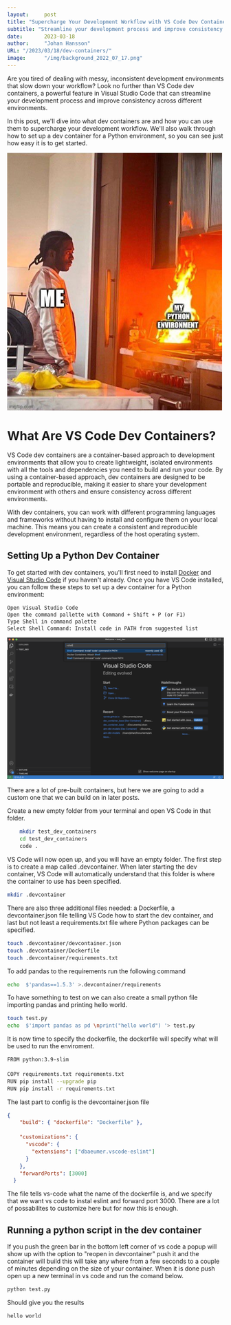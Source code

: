 ```yaml
---
layout:     post 
title: "Supercharge Your Development Workflow with VS Code Dev Containers"
subtitle: "Streamline your development process and improve consistency with container-based development environments"
date:       2023-03-18
author:     "Johan Hansson"
URL: "/2023/03/18/dev-containers/"
image:      "/img/background_2022_07_17.png"
---
```


Are you tired of dealing with messy, inconsistent development environments that slow down your workflow? Look no further than VS Code dev containers, a powerful feature in Visual Studio Code that can streamline your development process and improve consistency across different environments.

In this post, we'll dive into what dev containers are and how you can use them to supercharge your development workflow. We'll also walk through how to set up a dev container for a Python environment, so you can see just how easy it is to get started.

![Screenshot](dev_containers.png)


# What Are VS Code Dev Containers?
VS Code dev containers are a container-based approach to development environments that allow you to create lightweight, isolated environments with all the tools and dependencies you need to build and run your code. By using a container-based approach, dev containers are designed to be portable and reproducible, making it easier to share your development environment with others and ensure consistency across different environments.

With dev containers, you can work with different programming languages and frameworks without having to install and configure them on your local machine. This means you can create a consistent and reproducible development environment, regardless of the host operating system.

## Setting Up a Python Dev Container 


To get started with dev containers, you'll first need to install [Docker](https://docs.docker.com/desktop/install/mac-install/) and [Visual Studio Code](https://code.visualstudio.com/download) if you haven't already. Once you have VS Code installed, you can follow these steps to set up a dev container for a Python environment:

```
Open Visual Studio Code
Open the command pallette with Command + Shift + P (or F1)
Type Shell in command palette
Select Shell Command: Install code in PATH from suggested list
```
![Screenshot](/images/add_code_shell.png)

There are a lot of pre-built containers, but here we are going to add a custom one that we can build on in later posts. 

Create a new empty folder from your terminal and open VS Code in that folder.
```bash 
    mkdir test_dev_containers 
    cd test_dev_containers
    code . 
```

VS Code will now open up, and you will have an empty folder. The first step is to create a map called .devcontainer. When later starting the dev container, VS Code will automatically understand that this folder is where the container to use has been specified.

```bash 
mkdir .devcontainer 
```

There are also three additional files needed: a Dockerfile, a devcontainer.json file telling VS Code how to start the dev container, and last but not least a requirements.txt file where Python packages can be specified.

```bash
touch .devcontainer/devcontainer.json
touch .devcontainer/Dockerfile
touch .devcontainer/requirements.txt
```

To add pandas to the requirements run the following command
```bash
echo  $'pandas==1.5.3' >.devcontainer/requirements
```

To have something to test on we can also create a small python file importing pandas and printing hello world. 

```bash 
touch test.py
echo  $'import pandas as pd \nprint("hello world") '> test.py
```

It is now time to specify the dockerfile, the dockerfile will specify what will be used to run the enviroment.
```bash
FROM python:3.9-slim

COPY requirements.txt requirements.txt 
RUN pip install --upgrade pip
RUN pip install -r requirements.txt 
```


The last part to config is the devcontainer.json file

```json
{
    "build": { "dockerfile": "Dockerfile" },
  
    "customizations": {
      "vscode": {
        "extensions": ["dbaeumer.vscode-eslint"]
      }
    },
    "forwardPorts": [3000]
  }
```

The file tells vs-code what the name of the dockerfile is, and we specify that we want vs code to instal eslint and forward port 3000. There are a lot of possabilites to customize here but for now this is enough. 

## Running a python script in the dev container 

If you push the green bar in the bottom left corner of vs code a popup will show up with the option to "reopen in devcontainer" push it and the container will build this will take any where from a few seconds to a couple of minutes depending on the size of your container. 
When it is done push open up a new terminal in vs code and run the comand below.

```python
python test.py
```

Should give you the results 

```bash 
hello world
```